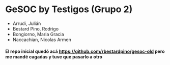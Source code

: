 # GeSOC by Testigos (Grupo 2)

- Arrudi, Julián
- Bestard Pino, Rodrigo
- Bongiorno, Maria Gracia
- Naccachian, Nicolas Armen

#### El repo inicial quedó acá https://github.com/rbestardpino/gesoc-old pero me mandé cagadas y tuve que pasarlo a otro
